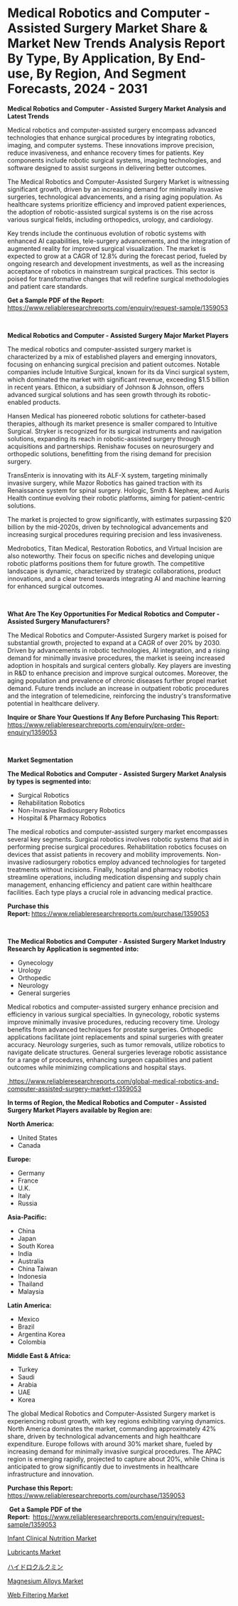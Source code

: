 <p><h1>Medical Robotics and Computer - Assisted Surgery Market Share & Market New Trends Analysis Report By Type, By Application, By End-use, By Region, And Segment Forecasts, 2024 - 2031</h1></p><p><strong>Medical Robotics and Computer - Assisted Surgery Market Analysis and Latest Trends</strong></p>
<p><p>Medical robotics and computer-assisted surgery encompass advanced technologies that enhance surgical procedures by integrating robotics, imaging, and computer systems. These innovations improve precision, reduce invasiveness, and enhance recovery times for patients. Key components include robotic surgical systems, imaging technologies, and software designed to assist surgeons in delivering better outcomes.</p><p>The Medical Robotics and Computer-Assisted Surgery Market is witnessing significant growth, driven by an increasing demand for minimally invasive surgeries, technological advancements, and a rising aging population. As healthcare systems prioritize efficiency and improved patient experiences, the adoption of robotic-assisted surgical systems is on the rise across various surgical fields, including orthopedics, urology, and cardiology.</p><p>Key trends include the continuous evolution of robotic systems with enhanced AI capabilities, tele-surgery advancements, and the integration of augmented reality for improved surgical visualization. The market is expected to grow at a CAGR of 12.8% during the forecast period, fueled by ongoing research and development investments, as well as the increasing acceptance of robotics in mainstream surgical practices. This sector is poised for transformative changes that will redefine surgical methodologies and patient care standards.</p></p>
<p><strong>Get a Sample PDF of the Report:&nbsp;</strong> <a href="https://www.reliableresearchreports.com/enquiry/request-sample/1359053">https://www.reliableresearchreports.com/enquiry/request-sample/1359053</a></p>
<p>&nbsp;</p>
<p><strong>Medical Robotics and Computer - Assisted Surgery Major Market Players</strong></p>
<p><p>The medical robotics and computer-assisted surgery market is characterized by a mix of established players and emerging innovators, focusing on enhancing surgical precision and patient outcomes. Notable companies include Intuitive Surgical, known for its da Vinci surgical system, which dominated the market with significant revenue, exceeding $1.5 billion in recent years. Ethicon, a subsidiary of Johnson & Johnson, offers advanced surgical solutions and has seen growth through its robotic-enabled products.</p><p>Hansen Medical has pioneered robotic solutions for catheter-based therapies, although its market presence is smaller compared to Intuitive Surgical. Stryker is recognized for its surgical instruments and navigation solutions, expanding its reach in robotic-assisted surgery through acquisitions and partnerships. Renishaw focuses on neurosurgery and orthopedic solutions, benefitting from the rising demand for precision surgery. </p><p>TransEnterix is innovating with its ALF-X system, targeting minimally invasive surgery, while Mazor Robotics has gained traction with its Renaissance system for spinal surgery. Hologic, Smith & Nephew, and Auris Health continue evolving their robotic platforms, aiming for patient-centric solutions. </p><p>The market is projected to grow significantly, with estimates surpassing $20 billion by the mid-2020s, driven by technological advancements and increasing surgical procedures requiring precision and less invasiveness.</p><p>Medrobotics, Titan Medical, Restoration Robotics, and Virtual Incision are also noteworthy. Their focus on specific niches and developing unique robotic platforms positions them for future growth. The competitive landscape is dynamic, characterized by strategic collaborations, product innovations, and a clear trend towards integrating AI and machine learning for enhanced surgical outcomes.</p></p>
<p>&nbsp;</p>
<p><strong>What Are The Key Opportunities For Medical Robotics and Computer - Assisted Surgery Manufacturers?</strong></p>
<p><p>The Medical Robotics and Computer-Assisted Surgery market is poised for substantial growth, projected to expand at a CAGR of over 20% by 2030. Driven by advancements in robotic technologies, AI integration, and a rising demand for minimally invasive procedures, the market is seeing increased adoption in hospitals and surgical centers globally. Key players are investing in R&D to enhance precision and improve surgical outcomes. Moreover, the aging population and prevalence of chronic diseases further propel market demand. Future trends include an increase in outpatient robotic procedures and the integration of telemedicine, reinforcing the industry's transformative potential in healthcare delivery.</p></p>
<p><strong>Inquire or Share Your Questions If Any Before Purchasing This Report:</strong> <a href="https://www.reliableresearchreports.com/enquiry/pre-order-enquiry/1359053">https://www.reliableresearchreports.com/enquiry/pre-order-enquiry/1359053</a></p>
<p>&nbsp;</p>
<p><strong>Market Segmentation</strong></p>
<p><strong>The Medical Robotics and Computer - Assisted Surgery Market Analysis by types is segmented into:</strong></p>
<p><ul><li>Surgical Robotics</li><li>Rehabilitation Robotics</li><li>Non-Invasive Radiosurgery Robotics</li><li>Hospital & Pharmacy Robotics</li></ul></p>
<p><p>The medical robotics and computer-assisted surgery market encompasses several key segments. Surgical robotics involves robotic systems that aid in performing precise surgical procedures. Rehabilitation robotics focuses on devices that assist patients in recovery and mobility improvements. Non-invasive radiosurgery robotics employ advanced technologies for targeted treatments without incisions. Finally, hospital and pharmacy robotics streamline operations, including medication dispensing and supply chain management, enhancing efficiency and patient care within healthcare facilities. Each type plays a crucial role in advancing medical practice.</p></p>
<p><strong>Purchase this Report:&nbsp;</strong><a href="https://www.reliableresearchreports.com/purchase/1359053">https://www.reliableresearchreports.com/purchase/1359053</a></p>
<p>&nbsp;</p>
<p><strong>The Medical Robotics and Computer - Assisted Surgery Market Industry Research by Application is segmented into:</strong></p>
<p><ul><li>Gynecology</li><li>Urology</li><li>Orthopedic</li><li>Neurology</li><li>General surgeries</li></ul></p>
<p><p>Medical robotics and computer-assisted surgery enhance precision and efficiency in various surgical specialties. In gynecology, robotic systems improve minimally invasive procedures, reducing recovery time. Urology benefits from advanced techniques for prostate surgeries. Orthopedic applications facilitate joint replacements and spinal surgeries with greater accuracy. Neurology surgeries, such as tumor removals, utilize robotics to navigate delicate structures. General surgeries leverage robotic assistance for a range of procedures, enhancing surgeon capabilities and patient outcomes while minimizing complications and hospital stays.</p></p>
<p><a href="https://www.reliableresearchreports.com/global-medical-robotics-and-computer-assisted-surgery-market-r1359053">&nbsp;https://www.reliableresearchreports.com/global-medical-robotics-and-computer-assisted-surgery-market-r1359053</a></p>
<p><strong>In terms of Region, the Medical Robotics and Computer - Assisted Surgery Market Players available by Region are:</strong></p>
<p>
    <p> <strong> North America: </strong>
        <ul>
            <li>United States</li>
            <li>Canada</li>
        </ul>
        </p> 
    <p> <strong> Europe: </strong>
        <ul>
            <li>Germany</li>
            <li>France</li>
            <li>U.K.</li>
            <li>Italy</li>
            <li>Russia</li>
        </ul>
        </p> 
    <p> <strong> Asia-Pacific: </strong>
        <ul>
            <li>China</li>
            <li>Japan</li>
            <li>South Korea</li>
            <li>India</li>
            <li>Australia</li>
            <li>China Taiwan</li>
            <li>Indonesia</li>
            <li>Thailand</li>
            <li>Malaysia</li>
        </ul>
        </p> 
    <p> <strong> Latin America: </strong>
        <ul>
            <li>Mexico</li>
            <li>Brazil</li>
            <li>Argentina Korea</li>
            <li>Colombia</li>
        </ul>
        </p> 
    <p> <strong> Middle East & Africa: </strong>
        <ul>
            <li>Turkey</li>
            <li>Saudi</li>
            <li>Arabia</li>
            <li>UAE</li>
            <li>Korea</li>
        </ul>
    </p>
    </p>
<p><p>The global Medical Robotics and Computer-Assisted Surgery market is experiencing robust growth, with key regions exhibiting varying dynamics. North America dominates the market, commanding approximately 42% share, driven by technological advancements and high healthcare expenditure. Europe follows with around 30% market share, fueled by increasing demand for minimally invasive surgical procedures. The APAC region is emerging rapidly, projected to capture about 20%, while China is anticipated to grow significantly due to investments in healthcare infrastructure and innovation.</p></p>
<p><strong>Purchase this Report: </strong><a href="https://www.reliableresearchreports.com/purchase/1359053">https://www.reliableresearchreports.com/purchase/1359053</a></p>
<p>&nbsp;<strong>Get a Sample PDF of the Report:&nbsp;&nbsp;</strong><a href="https://www.reliableresearchreports.com/enquiry/request-sample/1359053">https://www.reliableresearchreports.com/enquiry/request-sample/1359053</a></p>
<p><strong></strong></p>
<p><p><a href="https://github.com/DixieGrimes/Market-Research-Report-List-1/blob/main/infant-clinical-nutrition-market.md">Infant Clinical Nutrition Market</a></p><p><a href="https://issuu.com/reportprime-2/docs/lubricants-market-size-2030.pptx_8c39c36f146067">Lubricants Market</a></p><p><a href="https://medium.com/@mares423/2024%E5%B9%B4%E3%81%8B%E3%82%892031%E5%B9%B4%E3%81%BE%E3%81%A7%E3%81%AE%E3%83%8F%E3%82%A4%E3%83%89%E3%83%AD%E3%82%AD%E3%83%AB%E3%82%AF%E3%83%9F%E3%83%B3%E5%B8%82%E5%A0%B4%E3%82%B7%E3%82%A7%E3%82%A2%E3%81%A8%E7%AB%B6%E4%BA%89%E7%92%B0%E5%A2%83%E3%81%AB%E9%96%A2%E3%81%99%E3%82%8B%E6%B4%9E%E5%AF%9F-49858d77c37e">ハイドロクルクミン</a></p><p><a href="https://issuu.com/reportprime-2/docs/magnesium-alloys-market-size-2030.p_a98b221e03ab2c">Magnesium Alloys Market</a></p><p><a href="https://www.linkedin.com/pulse/global-web-filtering-market-size-trends-analysis-regional-7jk5f?trackingId=vo6xS%2BhaQNG%2BXsph%2F57LHA%3D%3D">Web Filtering Market</a></p></p>